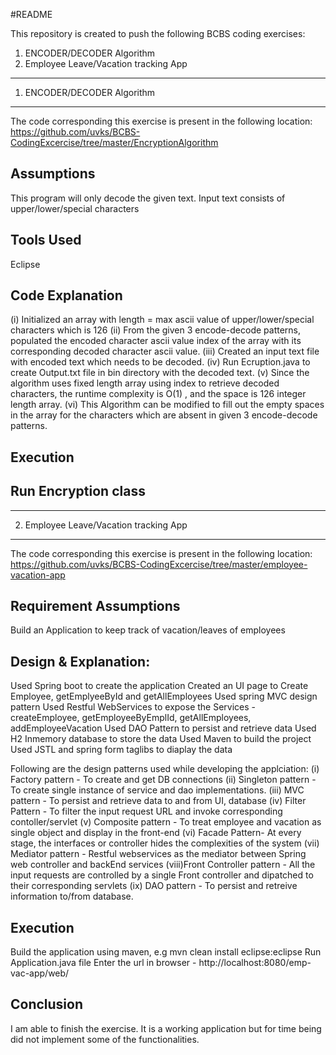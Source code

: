 #README

This repository is created to push the following BCBS coding exercises:

1. ENCODER/DECODER Algorithm
2. Employee Leave/Vacation tracking App

-----------------------------------------------------------------------------------------------------------
1. ENCODER/DECODER Algorithm
-------------------------
The code corresponding this exercise is present in the following location:
https://github.com/uvks/BCBS-CodingExcercise/tree/master/EncryptionAlgorithm

Assumptions
-----------
This program will only decode the given text.
Input text consists of upper/lower/special characters

Tools Used
----------
Eclipse

Code Explanation
----------------
(i) Initialized an array with length = max ascii value of upper/lower/special characters which is 126
(ii) From the given 3 encode-decode patterns, populated the encoded character ascii value index of the array with its corresponding decoded character ascii value.
(iii) Created an input text file with encoded text which needs to be decoded.
(iv) Run Ecruption.java to create Output.txt file in bin directory with the decoded text.
(v) Since the algorithm uses fixed length array using index to retrieve decoded characters, the runtime complexity is O(1) , and the space is 126 integer length array.
(vi) This Algorithm can be modified to fill out the empty spaces in the array for the characters which are absent in given 3 encode-decode patterns.

Execution
---------
Run Encryption class
-----------------------------------------------------------------------------------------------------------
-----------------------------------------------------------------------------------------------------------

2. Employee Leave/Vacation tracking App
-----------------------------------
The code corresponding this exercise is present in the following location:
https://github.com/uvks/BCBS-CodingExcercise/tree/master/employee-vacation-app

Requirement Assumptions
----------------------
Build an Application to keep track of vacation/leaves of employees

Design & Explanation:
---------------------
Used Spring boot to create the application
Created an UI page to Create Employee, getEmplyeeById and getAllEmployees
Used spring MVC design pattern
Used Restful WebServices to expose the Services - createEmployee, getEmployeeByEmplId, getAllEmployees, addEmployeeVacation
Used DAO Pattern to persist and retrieve data
Used H2 Inmemory database to store the data
Used Maven to build the project
Used JSTL and spring form taglibs to diaplay the data

Following are the design patterns used while developing the applciation:
(i)   Factory pattern - To create and get DB connections
(ii)  Singleton pattern - To create single instance of service and dao implementations.
(iii) MVC pattern - To persist and retrieve data to and from UI, database
(iv)  Filter Pattern - To filter the input request URL and invoke corresponding contoller/servlet
(v)   Composite pattern - To treat employee and vacation as single object and display in the front-end
(vi)  Facade Pattern- At every stage, the interfaces or controller hides the complexities of the system
(vii) Mediator pattern - Restful webservices as the mediator between Spring web controller and backEnd services
(viii)Front Controller pattern - All the input requests are controlled by a single Front controller and dipatched to their corresponding servlets
(ix)  DAO pattern - To persist and retreive information to/from database.

Execution
-----------
Build the application using maven, e.g mvn clean install eclipse:eclipse
Run Application.java file
Enter the url in browser - http://localhost:8080/emp-vac-app/web/ 

Conclusion
------------
I am able to finish the exercise. It is a working application but for time being did not implement some of the functionalities.

